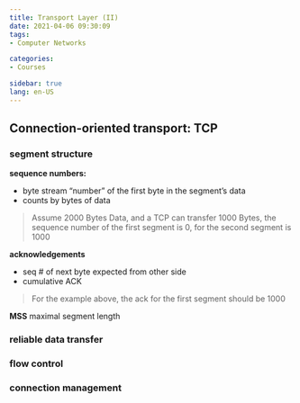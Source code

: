 ```yaml
---
title: Transport Layer (II)
date: 2021-04-06 09:30:09
tags: 
- Computer Networks

categories: 
- Courses

sidebar: true
lang: en-US
---
```



<!-- more -->


## Connection-oriented transport: TCP



### segment structure

**sequence numbers:**
- byte stream “number” of the first byte in the segment’s data
- counts by bytes of data
> Assume 2000 Bytes Data, and a TCP can transfer 1000 Bytes, the sequence number of the first segment is 0, for the second segment is 1000

**acknowledgements**
- seq # of next byte expected from other side
- cumulative ACK
> For the example above, the ack for the first segment should be 1000

**MSS** maximal segment length






### reliable data transfer



### flow control



### connection management
